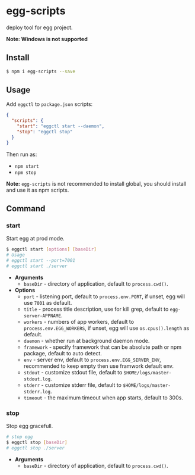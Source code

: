 # egg-scripts

deploy tool for egg project.

**Note: Windows is not supported**

## Install

```bash
$ npm i egg-scripts --save
```

## Usage

Add `eggctl` to `package.json` scripts:

```json
{
  "scripts": {
    "start": "eggctl start --daemon",
    "stop": "eggctl stop"
  }
}
```

Then run as:
- `npm start`
- `npm stop`

**Note:** `egg-scripts` is not recommended to install global, you should install and use it as npm scripts.

## Command

### start

Start egg at prod mode.

```bash
$ eggctl start [options] [baseDir]
# Usage
# eggctl start --port=7001
# eggctl start ./server
```

- **Arguments**
  - `baseDir` - directory of application, default to `process.cwd()`.
- **Options**
  - `port` - listening port, default to `process.env.PORT`, if unset, egg will use `7001` as default.
  - `title` - process title description, use for kill grep, default to `egg-server-APPNAME`.
  - `workers` - numbers of app workers, default to `process.env.EGG_WORKERS`, if unset, egg will use `os.cpus().length`  as default.
  - `daemon` - whether run at background daemon mode.
  - `framework` - specify framework that can be absolute path or npm package, default to auto detect.
  - `env` - server env, default to `process.env.EGG_SERVER_ENV`, recommended to keep empty then use framwork default env.
  - `stdout` - customize stdout file, default to `$HOME/logs/master-stdout.log`.
  - `stderr` - customize stderr file, default to `$HOME/logs/master-stderr.log`.
  - `timeout` - the maximum timeout when app starts, default to 300s.

### stop

Stop egg gracefull.

```bash
# stop egg
$ eggctl stop [baseDir]
# eggctl stop ./server
```

- **Arguments**
  - `baseDir` - directory of application, default to `process.cwd()`.

